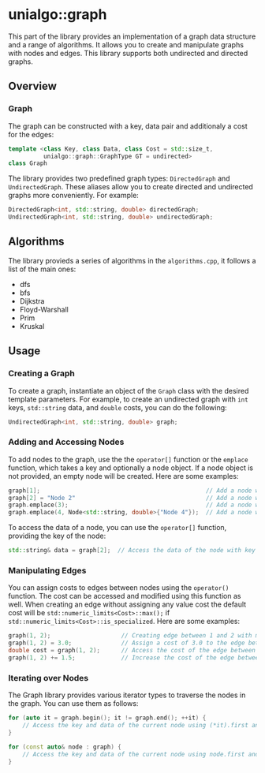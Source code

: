 # unialgo::graph
This part of the library provides an implementation of a graph data structure and a range of algorithms. It allows you to create and manipulate graphs with nodes and edges. This library supports both undirected and directed graphs.

## Overview

### Graph
The graph can be constructed with a key, data pair and additionaly a cost for the edges:

```cpp
template <class Key, class Data, class Cost = std::size_t,
          unialgo::graph::GraphType GT = undirected>
class Graph
```
The library provides two predefined graph types: `DirectedGraph` and `UndirectedGraph`. These aliases allow you to create directed and undirected graphs more conveniently. For example:

```cpp
DirectedGraph<int, std::string, double> directedGraph;
UndirectedGraph<int, std::string, double> undirectedGraph;
```

## Algorithms

The library provieds a series of algorithms in the `algorithms.cpp`, it follows a list of the main ones:

- dfs
- bfs
- Dijkstra
- Floyd-Warshall
- Prim
- Kruskal

## Usage
### Creating a Graph
To create a graph, instantiate an object of the `Graph` class with the desired template parameters. For example, to create an undirected graph with `int` keys, `std::string` data, and `double` costs, you can do the following:

``` cpp
UndirectedGraph<int, std::string, double> graph;
```

### Adding and Accessing Nodes
To add nodes to the graph, use the the `operator[]` function or the `emplace` function, which takes a key and optionally a node object. If a node object is not provided, an empty node will be created. Here are some examples:

```cpp
graph[1];                                               // Add a node with key value 1 and default-constructed data
graph[2] = "Node 2"                                     // Add a node with key 2 and value "Node 2"
graph.emplace(3);                                       // Add a node with key 3 and default-constructed data
graph.emplace(4, Node<std::string, double>{"Node 4"});  // Add a node with key 4 and custom data
```

To access the data of a node, you can use the `operator[]` function, providing the key of the node:

```cpp
std::string& data = graph[2];  // Access the data of the node with key 2
```

### Manipulating Edges
You can assign costs to edges between nodes using the `operator()` function. The cost can be accessed and modified using this function as well. When creating an edge without assigning any value cost the default cost will be `std::numeric_limits<Cost>::max();` if `std::numeric_limits<Cost>::is_specialized`. Here are some examples:

```cpp
graph(1, 2);                    // Creating edge between 1 and 2 with max value of double
graph(1, 2) = 3.0;              // Assign a cost of 3.0 to the edge between nodes 1 and 2
double cost = graph(1, 2);      // Access the cost of the edge between nodes 1 and 2
graph(1, 2) += 1.5;             // Increase the cost of the edge between nodes 1 and 2 by 1.5 
```

### Iterating over Nodes
The Graph library provides various iterator types to traverse the nodes in the graph. You can use them as follows:

```cpp
for (auto it = graph.begin(); it != graph.end(); ++it) {
    // Access the key and data of the current node using (*it).first and (*it).second
}

for (const auto& node : graph) {
    // Access the key and data of the current node using node.first and node.second
}
```
